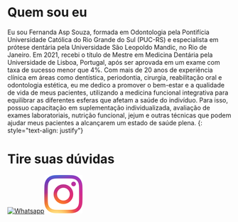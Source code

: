 # Quem sou eu

Eu sou Fernanda Asp Souza, formada em Odontologia pela Pontifícia Universidade Católica do Rio Grande do Sul (PUC-RS) e especialista em prótese dentária pela Universidade São Leopoldo Mandic, no Rio de Janeiro. Em 2021, recebi o título de Mestre em Medicina Dentária pela Universidade de Lisboa, Portugal, após ser aprovada em um exame com taxa de sucesso menor que 4%. Com mais de 20 anos de experiência clínica em áreas como dentística, periodontia, cirurgia, reabilitação oral e odontologia estética, eu me dedico a promover o bem-estar e a qualidade de vida de meus pacientes, utilizando a medicina funcional integrativa para equilibrar as diferentes esferas que afetam a saúde do indivíduo. Para isso, possuo capacitação em suplementação individualizada, avaliação de exames laboratoriais, nutrição funcional, jejum e outras técnicas que podem ajudar meus pacientes a alcançarem um estado de saúde plena.
{: style="text-align: justify"}

# Tire suas dúvidas

[![Whatsapp](https://www.plasbohn.com.br/wp-content/uploads/2019/09/botao-whatsapp-no-seu-site-mercadobinario-300x294-2.png)](https://wa.me/351914907854)[![Instagram](/assets/img/instagram-icon-color-small.png)](https://ig.me/m/nandaasp)

